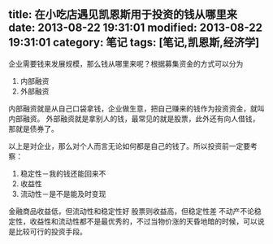 title: 在小吃店遇见凯恩斯用于投资的钱从哪里来
date: 2013-08-22 19:31:01
modified: 2013-08-22 19:31:01
category: 笔记
tags: [笔记,凯恩斯,经济学]
---

企业需要钱来发展规模，那么钱从哪里来呢？根据募集资金的方式可以分为

1. 内部融资
2. 外部融资

内部融资就是从自己口袋拿钱，企业做生意，把自己赚来的钱作为投资资金，就叫内部融资。
外部融资就是拿别人的钱，最常见的就是股票，此外还有向人借钱，那就是债券了。

以上是对企业，那么对个人而言无论如何都是自己的钱了。所以投资前一定要考察：

1. 稳定性－我的钱还能回来不
2. 收益性
3. 流动性－是不是能及时变现

金融商品收益低，但流动性和稳定性好
股票则收益高，但稳定性差
不动产不论稳定性，收益性和流动性都不是最优秀的，不过当物价涨的天昏地暗的时候，可以说是比较可行的投资手段。